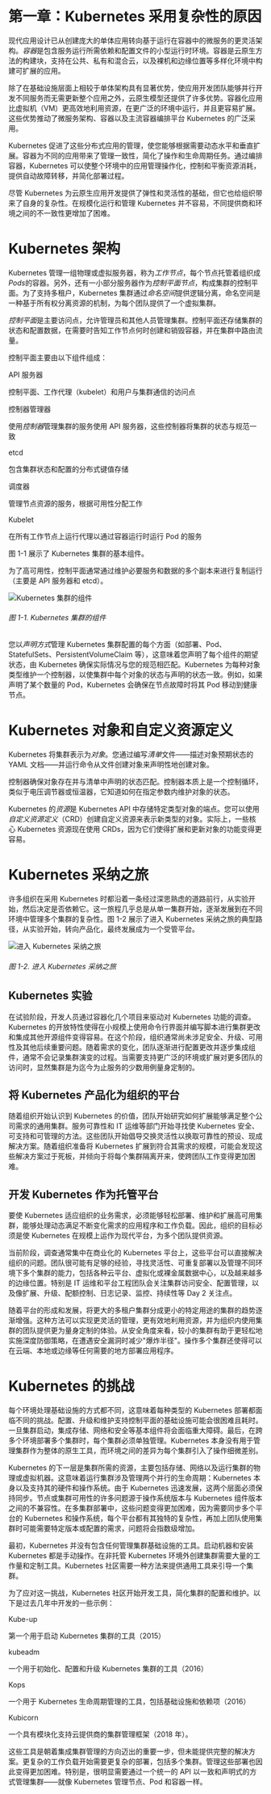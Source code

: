 # 第一章：Kubernetes 采用复杂性的原因

现代应用设计已从创建庞大的单体应用转向基于运行在容器中的微服务的更灵活架构。*容器*是包含服务运行所需依赖和配置文件的小型运行时环境。容器是云原生方法的构建块，支持在公共、私有和混合云，以及裸机和边缘位置等多样化环境中构建可扩展的应用。

除了在基础设施层面上相较于单体架构具有显著优势，使应用开发团队能够并行开发不同服务而无需更新整个应用之外，云原生模型还提供了许多优势。容器化应用比虚拟机（VM）更高效地利用资源，在更广泛的环境中运行，并且更容易扩展。这些优势推动了微服务架构、容器以及主流容器编排平台 Kubernetes 的广泛采用。

Kubernetes 促进了这些分布式应用的管理，使您能够根据需要动态水平和垂直扩展。容器为不同的应用带来了管理一致性，简化了操作和生命周期任务。通过编排容器，Kubernetes 可以使整个环境中的应用管理操作化，控制和平衡资源消耗，提供自动故障转移，并简化部署过程。

尽管 Kubernetes 为云原生应用开发提供了弹性和灵活性的基础，但它也给组织带来了自身的复杂性。在规模化运行和管理 Kubernetes 并不容易，不同提供商和环境之间的不一致性更增加了困难。

# Kubernetes 架构

Kubernetes 管理一组物理或虚拟服务器，称为*工作节点*，每个节点托管着组织成*Pods*的容器。另外，还有一小部分服务器作为*控制平面节点*，构成集群的控制平面。为了支持多租户，Kubernetes 集群通过*命名空间*提供逻辑分离，命名空间是一种基于所有权分离资源的机制，为每个团队提供了一个虚拟集群。

*控制平面*是主要访问点，允许管理员和其他人员管理集群。控制平面还存储集群的状态和配置数据，在需要时告知工作节点何时创建和销毁容器，并在集群中路由流量。

控制平面主要由以下组件组成：

API 服务器

控制平面、工作代理（kubelet）和用户与集群通信的访问点

控制器管理器

使用*控制器*管理集群的服务使用 API 服务器，这些控制器将集群的状态与规范一致

etcd

包含集群状态和配置的分布式键值存储

调度器

管理节点资源的服务，根据可用性分配工作

Kubelet

在所有工作节点上运行代理以通过容器运行时运行 Pod 的服务

图 1-1 展示了 Kubernetes 集群的基本组件。

为了高可用性，控制平面通常通过维护必要服务和数据的多个副本来进行复制运行（主要是 API 服务器和 etcd）。

![Kubernetes 集群的组件](img/cdkm_0101.png)

###### 图 1-1\. Kubernetes 集群的组件

您以*声明方式*管理 Kubernetes 集群配置的每个方面（如部署、Pod、StatefulSets、PersistentVolumeClaim 等），这意味着您声明了每个组件的期望状态，由 Kubernetes 确保实际情况与您的规范相匹配。Kubernetes 为每种对象类型维护一个控制器，以使集群中每个对象的状态与声明的状态一致。例如，如果声明了某个数量的 Pod，Kubernetes 会确保在节点故障时将其 Pod 移动到健康节点。

# Kubernetes 对象和自定义资源定义

Kubernetes 将集群表示为*对象*。您通过编写*清单*文件——描述对象预期状态的 YAML 文档——并运行命令从文件创建对象来声明性地创建对象。

控制器确保对象存在并与清单中声明的状态匹配。控制器本质上是一个控制循环，类似于电压调节器或恒温器，它知道如何在指定参数内维护对象的状态。

Kubernetes 的*资源*是 Kubernetes API 中存储特定类型对象的端点。您可以使用*自定义资源定义*（CRD）创建自定义资源来表示新类型的对象。实际上，一些核心 Kubernetes 资源现在使用 CRDs，因为它们使得扩展和更新对象的功能变得更容易。

# Kubernetes 采纳之旅

许多组织在采用 Kubernetes 时都沿着一条经过深思熟虑的道路前行，从实验开始，然后决定是否依赖它。这一旅程几乎总是从单一集群开始，逐渐发展到在不同环境中管理多个集群的复杂性。图 1-2 展示了进入 Kubernetes 采纳之旅的典型路径，从实验开始，转向产品化，最终发展成为一个受管平台。

![进入 Kubernetes 采纳之旅](img/cdkm_0102.png)

###### 图 1-2\. 进入 Kubernetes 采纳之旅

## Kubernetes 实验

在试验阶段，开发人员通过容器化几个项目来驱动对 Kubernetes 功能的调查。Kubernetes 的开放特性使得在小规模上使用命令行界面并编写脚本进行集群更改和集成其他开源组件变得容易。在这个阶段，组织通常尚未涉足安全、升级、可用性及其他后续重要问题。随着需求的变化，团队逐渐进行配置更改并逐步集成组件，通常不会记录集群演变的过程。当需要支持更广泛的环境或扩展对更多团队的访问时，显然集群是为迄今为止服务的少数用例量身定制的。

## 将 Kubernetes 产品化为组织的平台

随着组织开始认识到 Kubernetes 的价值，团队开始研究如何扩展能够满足整个公司需求的通用集群。服务可靠性和 IT 运维等部门开始寻找使 Kubernetes 安全、可支持和可管理的方法。这些团队开始倡导交换灵活性以换取可靠性的预设、现成解决方案。随着组织准备将 Kubernetes 扩展到符合其需求的规模，可能会发现这些解决方案过于死板，并倾向于将每个集群隔离开来，使跨团队工作变得更加困难。

## 开发 Kubernetes 作为托管平台

要使 Kubernetes 适应组织的业务需求，必须能够轻松部署、维护和扩展高可用集群，能够处理动态满足不断变化需求的应用程序和工作负载。因此，组织的目标必须是使 Kubernetes 在规模上运作为现代平台，为多个团队提供资源。

当前阶段，调查通常集中在商业化的 Kubernetes 平台上，这些平台可以直接解决组织的问题。团队很可能有足够的经验，寻找灵活性、可重复部署以及管理不同环境下多个集群的能力，包括各种云平台、虚拟化或裸金属数据中心，以及越来越多的边缘位置。特别是 IT 运维和平台工程团队会关注集群访问安全、配置管理，以及像扩展、升级、配额控制、日志记录、监控、持续性等 Day 2 关注点。

随着平台的形成和发展，将更大的多租户集群分成更小的特定用途的集群的趋势逐渐增强。这种方法可以实现更灵活的管理，更有效地利用资源，并为组织内使用集群的团队提供更为量身定制的体验。从安全角度来看，较小的集群有助于更轻松地实施深度防御策略，在遭遇安全漏洞时减少"爆炸半径"。操作多个集群还使得可以在云端、本地或边缘等任何需要的地方部署应用程序。

# Kubernetes 的挑战

每个环境处理基础设施的方式都不同，这意味着每种类型的 Kubernetes 部署都面临不同的挑战。配置、升级和维护支持控制平面的基础设施可能会很困难且耗时。一旦集群启动，集成存储、网络和安全等基本组件将会面临重大障碍。最后，在跨多个环境部署多个集群时，每个集群必须单独管理。Kubernetes 本身没有用于管理集群作为整体的原生工具，而环境之间的差异为每个集群引入了操作细微差别。

Kubernetes 的下一层是集群所需的资源，主要包括存储、网络以及运行集群的物理或虚拟机器。这意味着运行集群涉及管理两个并行的生命周期：Kubernetes 本身以及支持其的硬件和操作系统。由于 Kubernetes 迅速发展，这两个层面必须保持同步。节点或集群可用性的许多问题源于操作系统版本与 Kubernetes 组件版本之间的不兼容性。在多集群部署中，这些问题变得更加困难，因为需要同步多个平台的 Kubernetes 和操作系统，每个平台都有其独特的复杂性，再加上团队使用集群时可能需要特定版本或配置的需求，问题将会指数级增加。

最初，Kubernetes 并没有包含任何管理集群基础设施的工具。启动机器和安装 Kubernetes 都是手动操作。在非托管 Kubernetes 环境外创建集群需要大量的工作量和定制工具。Kubernetes 社区需要一种方法来提供通用工具来引导一个集群。

为了应对这一挑战，Kubernetes 社区开始开发工具，简化集群的配置和维护。以下是过去几年中开发的一些示例：

Kube-up

第一个用于启动 Kubernetes 集群的工具（2015）

kubeadm

一个用于初始化、配置和升级 Kubernetes 集群的工具（2016）

Kops

一个用于 Kubernetes 生命周期管理的工具，包括基础设施和依赖项（2016）

Kubicorn

一个具有模块化支持云提供商的集群管理框架（2018 年）。

这些工具是朝着集成集群管理的方向迈出的重要一步，但未能提供完整的解决方案。更复杂的工作负载开始需要更复杂的部署，包括多个集群。管理这些部署也因此变得更加困难。特别是，很明显需要通过一个统一的 API 以一致和声明式的方式管理集群——就像 Kubernetes 管理节点、Pod 和容器一样。
